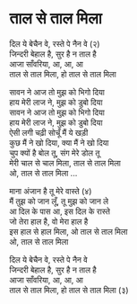 # ताल से ताल मिला

दिल ये बेचैन वे, रस्ते पे नैन वे (२)  
जिन्दरी बेहाल है, सुर है न ताल है  
आजा साँवरिया, आ, आ, आ  
ताल से ताल मिला, हो ताल से ताल मिला  

सावन ने आज तो मुझ को भिगो दिया  
हाय मेरी लाज ने, मुझ को डुबो दिया  
सावन ने आज तो मुझ को भिगो दिया  
हाय मेरी लाज ने, मुझ को डुबो दिया  
ऐसी लगी चढ़ी सोचूँ मैं ये खड़ी  
कुछ मैं ने खो दिया, क्या मैं ने खो दिया  
चुप क्यों है बोल तू, संग मेरे डोल तू  
मेरी चाल से चाल मिला, ताल से ताल मिला  
ओ, ताल से ताल मिला ...  

माना अंजान है तू मेरे वास्ते (४)  
मैं तुझ को जान लूँ, तू मुझ को जान ले  
आ दिल के पास आ, इस दिल के रास्ते  
जो तेरा हाल है, वो मेरा हाल है  
इस हाल से हाल मिला, ओ ताल से ताल मिला  
ओ, ताल से ताल मिला  

दिल ये बेचैन वे, रस्ते पे नैन वे  
जिन्दरी बेहाल है, सुर है न ताल है  
आजा साँवरिया, आ, आ, आ  
ताल से ताल मिला, हो ताल से ताल मिला (३)  
